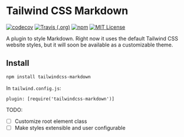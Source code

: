 # Tailwind CSS Markdown

<p>
  <a href="https://codecov.io/gh/estevanmaito/tailwindcss-markdown"><img src="https://codecov.io/gh/estevanmaito/tailwindcss-markdown/branch/master/graph/badge.svg" alt="codecov" /></a>
  <a href="https://travis-ci.com/github/estevanmaito/tailwindcss-markdown"><img src="https://img.shields.io/travis/estevanmaito/tailwindcss-markdown" alt="Travis (.org)" /></a>
  <a href="https://www.npmjs.com/package/mytailwindcss-markdown"><img src="https://img.shields.io/npm/v/tailwindcss-markdown" alt="npm" /></a>
  <a href="https://github.com/estevanmaito/tailwindcss-markdown/blob/master/LICENSE"><img src="https://img.shields.io/github/license/estevanmaito/tailwindcss-markdown" alt="MIT License" /></a>
</p>

A plugin to style Markdown. Right now it uses the default Tailwind CSS website styles, but it will soon be available as a customizable theme.

## Install

```sh
npm install tailwindcss-markdown
```

In `tailwind.config.js`:

`plugin: [require('tailwindcss-markdown')]`

TODO:

- [ ] Customize root element class
- [ ] Make styles extensible and user configurable
